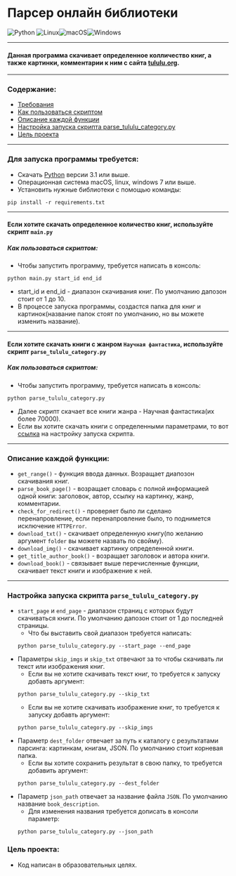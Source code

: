 # Парсер онлайн библиотеки
![Python](https://img.shields.io/badge/python-3670A0?style=for-the-badge&logo=python&logoColor=ffdd54)
![Linux](https://img.shields.io/badge/Linux-FCC624?style=for-the-badge&logo=linux&logoColor=black)![macOS](https://img.shields.io/badge/mac%20os-000000?style=for-the-badge&logo=macos&logoColor=F0F0F0)![Windows](https://img.shields.io/badge/Windows-0078D6?style=for-the-badge&logo=windows&logoColor=white)

___
#### Данная программа скачивает определенное колличество книг, а также картинки, комментарии к ним с сайта [tululu.org](https://tululu.org/).
___
### Содержание:
* [Требования](https://github.com/Artuom4ik/parsing_online_library#%D0%B4%D0%BB%D1%8F-%D0%B7%D0%B0%D0%BF%D1%83%D1%81%D0%BA%D0%B0-%D0%BF%D1%80%D0%BE%D0%B3%D1%80%D0%B0%D0%BC%D0%BC%D1%8B-%D1%82%D1%80%D0%B5%D0%B1%D1%83%D0%B5%D1%82%D1%81%D1%8F)
* [Как пользоваться скриптом](https://github.com/Artuom4ik/parsing_online_library#%D0%BA%D0%B0%D0%BA-%D0%BF%D0%BE%D0%BB%D1%8C%D0%B7%D0%BE%D0%B2%D0%B0%D1%82%D1%8C%D1%81%D1%8F-%D1%81%D0%BA%D1%80%D0%B8%D0%BF%D1%82%D0%BE%D0%BC)
* [Описание каждой функции](https://github.com/Artuom4ik/parsing_online_library#%D0%BE%D0%BF%D0%B8%D1%81%D0%B0%D0%BD%D0%B8%D0%B5-%D0%BA%D0%B0%D0%B6%D0%B4%D0%BE%D0%B9-%D1%84%D1%83%D0%BD%D0%BA%D1%86%D0%B8%D0%B8)
* [Настройка запуска скрипта parse_tululu_category.py]()
* [Цель проекта](https://github.com/Artuom4ik/parsing_online_library#%D1%86%D0%B5%D0%BB%D1%8C-%D0%BF%D1%80%D0%BE%D0%B5%D0%BA%D1%82%D0%B0)
___
### Для запуска программы требуется:
 * Скачать [Python](https://www.python.org/) версии 3.1 или выше.
 * Операционная система macOS, linux, windows 7 или выше.
 * Установить нужные библиотеки с помощью команды:
 ```
 pip install -r requirements.txt
 ```
___
#### Если хотите скачать определенное количество книг, используйте скрипт ```main.py```
##### Как пользоваться скриптом:
* Чтобы запустить программу, требуется написать в консоль:
```
python main.py start_id end_id
```
* start_id и end_id - диапазон скачивания книг. По умолчанию дапозон стоит от 1 до 10.
* В процессе запуска программы, создастся папка для книг и картинок(название папок стоят по умолчанию, но вы можете изменить название).
___
#### Если хотите скачать книги с жанром ```Научная фантастика```, используйте скрипт ```parse_tululu_category.py```
##### Как пользоваться скриптом:
* Чтобы запустить программу, требуется написать в консоль:
```
python parse_tululu_category.py
```
* Далее скрипт скачает все книги жанра - Научная фантастика(их более 70000).
* Если вы хотите скачать книги с определенными параметрами, то вот [ссылка]() на настройку запуска скрипта.
___
### Описание каждой функции:
* ```get_range()``` - функция ввода данных. Возращает диапозон скачивания книг.
* ```parse_book_page()``` - возращает словарь с полной информацией одной книги: заголовок, автор, ссылку на картинку, жанр, комментарии.
* ```check_for_redirect()``` - проверяет было ли сделано перенапровление, если перенапровление было, то поднимется исключение ```HTTPError```.
* ```download_txt()``` - скачивает определенную книгу(по желанию аргумент ```folder``` вы можете назвать по свойму).
* ```download_img()``` - скачивает картинку определенной книги.
* ```get_title_author_book()``` - возращает заголовок и автора книги.
* ```download_book()``` - связывает выше перечисленные функции, скачивает текст книги и изображение к ней. 
___
### Настройка запуска скрипта ```parse_tululu_category.py```
* ```start_page``` и ```end_page``` - диапазон страниц с которых будут скачиваться книги. По умолчанию дапозон стоит от 1 до последней страницы.
    * Что бы выставить свой диапазон требуется написать:
    ```
    python parse_tululu_category.py --start_page --end_page
    ```
* Параметры ```skip_imgs``` и ```skip_txt``` отвечают за то чтобы скачивать ли текст или изображения книг.
    * Если вы не хотите скачивать текст книг, то требуется к запуску добавть аргумент:
    ```
    python parse_tululu_category.py --skip_txt
    ```
    * Если вы не хотите скачивать изображение книг, то требуется к запуску добавть аргумент:
    ```
    python parse_tululu_category.py --skip_imgs
    ```
* Параметр ```dest_folder``` отвечает за путь к каталогу с результатами парсинга: картинкам, книгам, JSON. По умолчанию стоит корневая папка.
    * Если вы хотите сохранить результат в свою папку, то требуется добавить аргумент:
    ```
    python parse_tululu_category.py --dest_folder
    ```
* Параметр ```json_path``` отвечает за название файла ```JSON```. По умолчанию название ```book_description```.
    * Для изменения названия требуется дописать в консоли параметр:
    ```
    python parse_tululu_category.py --json_path
    ``` 
### Цель проекта:
* Код написан в образовательных целях.
